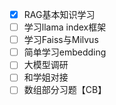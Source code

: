 - [x] RAG基本知识学习
- [ ] 学习llama index框架
- [ ] 学习Faiss与Milvus
- [ ] 简单学习embedding
- [ ] 大模型调研
- [ ] 和学姐对接
- [ ] 数组部分习题【CB】
